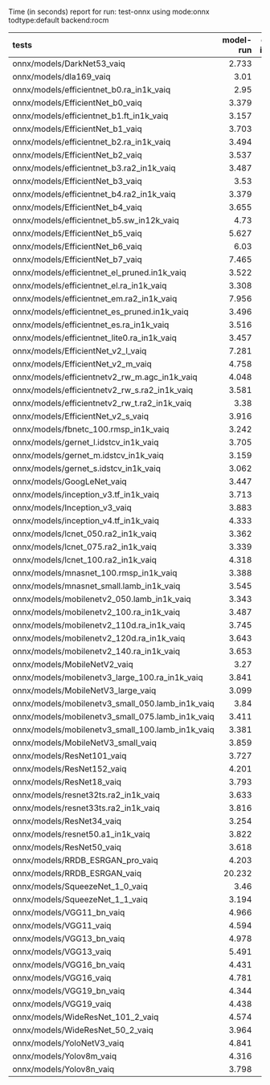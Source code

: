 Time (in seconds) report for run: test-onnx using mode:onnx todtype:default backend:rocm

| tests                                            |   model-run |   onnx-import |   torch-mlir |   iree-compile |   inference |
|:-------------------------------------------------|------------:|--------------:|-------------:|---------------:|------------:|
| onnx/models/DarkNet53_vaiq                       |       2.733 |         1.35  |            0 |          0.061 |           0 |
| onnx/models/dla169_vaiq                          |       3.01  |         0.933 |            0 |          0.059 |           0 |
| onnx/models/efficientnet_b0.ra_in1k_vaiq         |       2.95  |         0.425 |            0 |          0.078 |           0 |
| onnx/models/EfficientNet_b0_vaiq                 |       3.379 |         0.487 |            0 |          0.076 |           0 |
| onnx/models/efficientnet_b1.ft_in1k_vaiq         |       3.157 |         0     |            0 |          0     |           0 |
| onnx/models/EfficientNet_b1_vaiq                 |       3.703 |         0.551 |            0 |          0.059 |           0 |
| onnx/models/efficientnet_b2.ra_in1k_vaiq         |       3.494 |         0     |            0 |          0     |           0 |
| onnx/models/EfficientNet_b2_vaiq                 |       3.537 |         0.664 |            0 |          0.077 |           0 |
| onnx/models/efficientnet_b3.ra2_in1k_vaiq        |       3.487 |         0     |            0 |          0     |           0 |
| onnx/models/EfficientNet_b3_vaiq                 |       3.53  |         0.694 |            0 |          0.066 |           0 |
| onnx/models/efficientnet_b4.ra2_in1k_vaiq        |       3.379 |         0     |            0 |          0     |           0 |
| onnx/models/EfficientNet_b4_vaiq                 |       3.655 |         0.985 |            0 |          0.065 |           0 |
| onnx/models/efficientnet_b5.sw_in12k_vaiq        |       4.73  |         3.245 |            0 |          0.078 |           0 |
| onnx/models/EfficientNet_b5_vaiq                 |       5.627 |         2.14  |            0 |          0.075 |           0 |
| onnx/models/EfficientNet_b6_vaiq                 |       6.03  |         2.614 |            0 |          0.066 |           0 |
| onnx/models/EfficientNet_b7_vaiq                 |       7.465 |         3.682 |            0 |          0.064 |           0 |
| onnx/models/efficientnet_el_pruned.in1k_vaiq     |       3.522 |         0.455 |            0 |          0.064 |           0 |
| onnx/models/efficientnet_el.ra_in1k_vaiq         |       3.308 |         0.418 |            0 |          0.065 |           0 |
| onnx/models/efficientnet_em.ra2_in1k_vaiq        |       7.956 |         0.397 |            0 |          0.073 |           0 |
| onnx/models/efficientnet_es_pruned.in1k_vaiq     |       3.496 |         0.347 |            0 |          0.076 |           0 |
| onnx/models/efficientnet_es.ra_in1k_vaiq         |       3.516 |         0.396 |            0 |          0.063 |           0 |
| onnx/models/efficientnet_lite0.ra_in1k_vaiq      |       3.457 |         0.335 |            0 |          0.069 |           0 |
| onnx/models/EfficientNet_v2_l_vaiq               |       7.281 |         6.31  |            0 |          0.084 |           0 |
| onnx/models/EfficientNet_v2_m_vaiq               |       4.758 |         3.068 |            0 |          0.074 |           0 |
| onnx/models/efficientnetv2_rw_m.agc_in1k_vaiq    |       4.048 |         0     |            0 |          0     |           0 |
| onnx/models/efficientnetv2_rw_s.ra2_in1k_vaiq    |       3.581 |         0     |            0 |          0     |           0 |
| onnx/models/efficientnetv2_rw_t.ra2_in1k_vaiq    |       3.38  |         0.743 |            0 |          0.069 |           0 |
| onnx/models/EfficientNet_v2_s_vaiq               |       3.916 |         1.543 |            0 |          0.078 |           0 |
| onnx/models/fbnetc_100.rmsp_in1k_vaiq            |       3.242 |         0.379 |            0 |          0.072 |           0 |
| onnx/models/gernet_l.idstcv_in1k_vaiq            |       3.705 |         0.556 |            0 |          0.07  |           0 |
| onnx/models/gernet_m.idstcv_in1k_vaiq            |       3.159 |         0.511 |            0 |          0.068 |           0 |
| onnx/models/gernet_s.idstcv_in1k_vaiq            |       3.062 |         0.393 |            0 |          0.081 |           0 |
| onnx/models/GoogLeNet_vaiq                       |       3.447 |         0.584 |            0 |          0.071 |           0 |
| onnx/models/inception_v3.tf_in1k_vaiq            |       3.713 |         1.688 |            0 |          0.078 |           0 |
| onnx/models/Inception_v3_vaiq                    |       3.883 |         1.454 |            0 |          0.097 |           0 |
| onnx/models/inception_v4.tf_in1k_vaiq            |       4.333 |         2.753 |            0 |          0.065 |           0 |
| onnx/models/lcnet_050.ra2_in1k_vaiq              |       3.362 |         0.304 |            0 |          0.072 |           0 |
| onnx/models/lcnet_075.ra2_in1k_vaiq              |       3.339 |         0.336 |            0 |          0.077 |           0 |
| onnx/models/lcnet_100.ra2_in1k_vaiq              |       4.318 |         0.336 |            0 |          0.077 |           0 |
| onnx/models/mnasnet_100.rmsp_in1k_vaiq           |       3.388 |         0.363 |            0 |          0.074 |           0 |
| onnx/models/mnasnet_small.lamb_in1k_vaiq         |       3.545 |         0.341 |            0 |          0.061 |           0 |
| onnx/models/mobilenetv2_050.lamb_in1k_vaiq       |       3.343 |         0.334 |            0 |          0.072 |           0 |
| onnx/models/mobilenetv2_100.ra_in1k_vaiq         |       3.487 |         0.317 |            0 |          0.075 |           0 |
| onnx/models/mobilenetv2_110d.ra_in1k_vaiq        |       3.745 |         0.387 |            0 |          0.065 |           0 |
| onnx/models/mobilenetv2_120d.ra_in1k_vaiq        |       3.643 |         0.399 |            0 |          0.07  |           0 |
| onnx/models/mobilenetv2_140.ra_in1k_vaiq         |       3.653 |         0.374 |            0 |          0.08  |           0 |
| onnx/models/MobileNetV2_vaiq                     |       3.27  |         0.388 |            0 |          0.067 |           0 |
| onnx/models/mobilenetv3_large_100.ra_in1k_vaiq   |       3.841 |         0.431 |            0 |          0.078 |           0 |
| onnx/models/MobileNetV3_large_vaiq               |       3.099 |         0.54  |            0 |          0.076 |           0 |
| onnx/models/mobilenetv3_small_050.lamb_in1k_vaiq |       3.84  |         0.332 |            0 |          0.064 |           0 |
| onnx/models/mobilenetv3_small_075.lamb_in1k_vaiq |       3.411 |         0.339 |            0 |          0.074 |           0 |
| onnx/models/mobilenetv3_small_100.lamb_in1k_vaiq |       3.381 |         0.443 |            0 |          0.097 |           0 |
| onnx/models/MobileNetV3_small_vaiq               |       3.859 |         0.413 |            0 |          0.067 |           0 |
| onnx/models/ResNet101_vaiq                       |       3.727 |         2.139 |            0 |          0.076 |           0 |
| onnx/models/ResNet152_vaiq                       |       4.201 |         3.408 |            0 |          0.065 |           0 |
| onnx/models/ResNet18_vaiq                        |       3.793 |         0.852 |            0 |          0.075 |           0 |
| onnx/models/resnet32ts.ra2_in1k_vaiq             |       3.633 |         0     |            0 |          0     |           0 |
| onnx/models/resnet33ts.ra2_in1k_vaiq             |       3.816 |         0     |            0 |          0     |           0 |
| onnx/models/ResNet34_vaiq                        |       3.254 |         1.304 |            0 |          0.086 |           0 |
| onnx/models/resnet50.a1_in1k_vaiq                |       3.822 |         1.508 |            0 |          0.079 |           0 |
| onnx/models/ResNet50_vaiq                        |       3.618 |         1.459 |            0 |          0.066 |           0 |
| onnx/models/RRDB_ESRGAN_pro_vaiq                 |       4.203 |         0     |            0 |          0     |           0 |
| onnx/models/RRDB_ESRGAN_vaiq                     |      20.232 |         3.564 |            0 |          0.076 |           0 |
| onnx/models/SqueezeNet_1_0_vaiq                  |       3.46  |         0.377 |            0 |          0.081 |           0 |
| onnx/models/SqueezeNet_1_1_vaiq                  |       3.194 |         0.32  |            0 |          0.073 |           0 |
| onnx/models/VGG11_bn_vaiq                        |       4.966 |         5.156 |            0 |          0.067 |           0 |
| onnx/models/VGG11_vaiq                           |       4.594 |         6.167 |            0 |          0.072 |           0 |
| onnx/models/VGG13_bn_vaiq                        |       4.978 |         6.124 |            0 |          0.078 |           0 |
| onnx/models/VGG13_vaiq                           |       5.491 |         5.736 |            0 |          0.073 |           0 |
| onnx/models/VGG16_bn_vaiq                        |       4.431 |         6.033 |            0 |          0.088 |           0 |
| onnx/models/VGG16_vaiq                           |       4.781 |         5.808 |            0 |          0.073 |           0 |
| onnx/models/VGG19_bn_vaiq                        |       4.344 |         5.965 |            0 |          0.067 |           0 |
| onnx/models/VGG19_vaiq                           |       4.438 |         6.76  |            0 |          0.071 |           0 |
| onnx/models/WideResNet_101_2_vaiq                |       4.574 |         5.122 |            0 |          0.082 |           0 |
| onnx/models/WideResNet_50_2_vaiq                 |       3.964 |         3.5   |            0 |          0.078 |           0 |
| onnx/models/YoloNetV3_vaiq                       |       4.841 |         3.483 |            0 |          0.076 |           0 |
| onnx/models/Yolov8m_vaiq                         |       4.316 |         1.733 |            0 |          0.075 |           0 |
| onnx/models/Yolov8n_vaiq                         |       3.798 |         0.644 |            0 |          0.091 |           0 |
